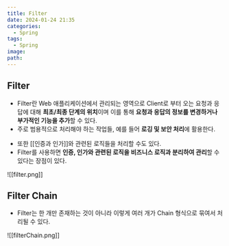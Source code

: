 ```yaml
---
title: Filter
date: 2024-01-24 21:35
categories:
  - Spring
tags:
  - Spring
image: 
path:
---
```


## Filter
- Filter란 Web 애플리케이션에서 관리되는 영역으로 Client로 부터 오는 요청과 응답에 대해 **최초/최종 단계의 위치**이며 이를 통해 **요청과 응답의 정보를 변경하거나 부가적인 기능을 추가**할 수 있다.
- 주로 범용적으로 처리해야 하는 작업들, 예를 들어 **로깅 및 보안 처리**에 활용한다.
+ 또한 [[인증과 인가]]와 관련된 로직들을 처리할 수도 있다.
+ Filter를 사용하면 **인증, 인가와 관련된 로직을 비즈니스 로직과 분리하여 관리**할 수 있다는 장점이 있다.

![[filter.png]]

## Filter Chain
+ Filter는 한 개만 존재하는 것이 아니라 이렇게 여러 개가 Chain 형식으로 묶여서 처리될 수 있다.

![[filterChain.png]]